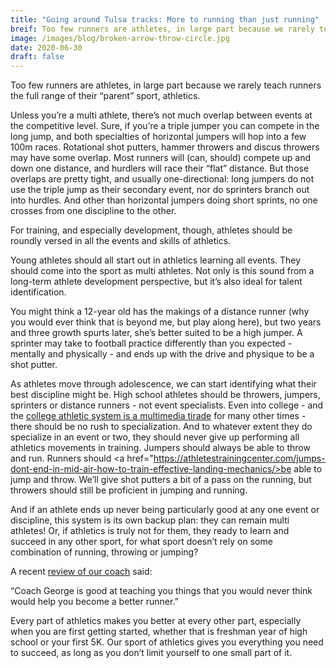 ```yaml
---
title: "Going around Tulsa tracks: More to running than just running"
breif: Too few runners are athletes, in large part because we rarely teach runners the full range of their “parent” sport, athletics.
image: /images/blog/broken-arrow-throw-circle.jpg
date: 2020-06-30
draft: false
---
```

Too few runners are athletes, in large part because we rarely teach runners the full range of their “parent” sport, athletics.

Unless you’re a multi athlete, there’s not much overlap between events at the competitive level. Sure, if you’re a triple jumper you can compete in the long jump, and both specialties of horizontal jumpers will hop into a few 100m races. Rotational shot putters, hammer throwers and discus throwers may have some overlap. Most runners will (can, should) compete up and down one distance, and hurdlers will race their “flat” distance. But those overlaps are pretty tight, and usually one-directional: long jumpers do not use the triple jump as their secondary event, nor do sprinters branch out into hurdles. And other than horizontal jumpers doing short sprints, no one crosses from one discipline to the other.

For training, and especially development, though, athletes should be roundly versed in all the events and skills of athletics.

Young athletes should all start out in athletics learning all events. They should come into the sport as multi athletes. Not only is this sound from a long-term athlete development perspective, but it’s also ideal for talent identification. 

You might think a 12-year old has the makings of a distance runner (why you would ever think that is beyond me, but play along here), but two years and three growth spurts later, she’s better suited to be a high jumper. A sprinter may take to football practice differently than you expected - mentally and physically - and ends up with the drive and physique to be a shot putter.

As athletes move through adolescence, we can start identifying what their best discipline might be. High school athletes should be throwers, jumpers, sprinters or distance runners - not event specialists. Even into college - and the <a href="https://blog.nalathletics.com/2020/06/11/collegiate-spending-track-and-field-governing-bodies">college athletic system is a multimedia tirade</a> for many other times - there should be no rush to specialization. And to whatever extent they do specialize in an event or two, they should never give up performing all athletics movements in training. Jumpers should always be able to throw and run. Runners should <a href="https://athletestrainingcenter.com/jumps-dont-end-in-mid-air-how-to-train-effective-landing-mechanics/>be able to jump</a> and throw. We’ll give shot putters a bit of a pass on the running, but throwers should still be proficient in jumping and running. 

And if an athlete ends up never being particularly good at any one event or discipline, this system is its own backup plan: they can remain multi athletes! Or, if athletics is truly not for them, they ready to learn and succeed in any other sport, for what sport doesn’t rely on some combination of running, throwing or jumping?

A recent <a href="coachup.com/me/georgeperry">review of our coach</a> said:

“Coach George is good at teaching you things that you would never think would help you become a better runner.”

Every part of athletics makes you better at every other part, especially when you are first getting started, whether that is freshman year of high school or your first 5K. Our sport of athletics gives you everything you need to succeed, as long as you don’t limit yourself to one small part of it. 